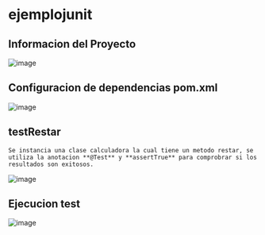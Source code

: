 # ejemplojunit
## Informacion del Proyecto
![image](https://github.com/juandiego252/Maven/assets/102696740/d6660f23-2daf-4b8b-9e5f-fb4475c6fff5)
## Configuracion de dependencias pom.xml
![image](https://github.com/juandiego252/Maven/assets/102696740/45c50b71-8df7-48e4-a1ca-019dbbb1e241)
## testRestar
    Se instancia una clase calculadora la cual tiene un metodo restar, se utiliza la anotacion **@Test** y **assertTrue** para comprobrar si los resultados son exitosos.
![image](https://github.com/juandiego252/Maven/assets/102696740/a51f3668-7ee6-4af4-835f-e88ea017c16b)
## Ejecucion test
![image](https://github.com/juandiego252/Maven/assets/102696740/52d5d374-a59c-4fe5-8439-f99bd3334170)



